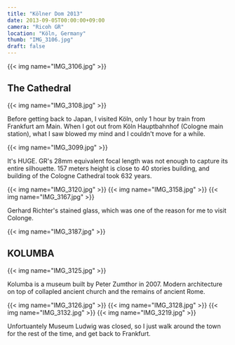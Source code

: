 ```yaml
---
title: "Kölner Dom 2013"
date: 2013-09-05T00:00:00+09:00
camera: "Ricoh GR"
location: "Köln, Germany"
thumb: "IMG_3106.jpg"
draft: false
---
```


{{< img name="IMG_3106.jpg" >}}

## The Cathedral

{{< img name="IMG_3108.jpg" >}}

Before getting back to Japan, I visited Köln, only 1 hour by train from Frankfurt am Main. When I got out from Köln Hauptbahnhof (Cologne main station), what I saw blowed my mind and I couldn't move for a while.

{{< img name="IMG_3099.jpg" >}}

It's HUGE. GR's 28mm equivalent focal length was not enough to capture its entire silhouette. 157 meters height is close to 40 stories building, and building of the Cologne Cathedral took 632 years.

{{< img name="IMG_3120.jpg" >}}
{{< img name="IMG_3158.jpg" >}}
{{< img name="IMG_3167.jpg" >}}

Gerhard Richter's stained glass, which was one of the reason for me to visit Colonge.

{{< img name="IMG_3187.jpg" >}}

## KOLUMBA

{{< img name="IMG_3125.jpg" >}}

Kolumba is a museum built by Peter Zumthor in 2007. Modern architecture on top of collapled ancient church and the remains of ancient Rome.

{{< img name="IMG_3126.jpg" >}}
{{< img name="IMG_3128.jpg" >}}
{{< img name="IMG_3132.jpg" >}}
{{< img name="IMG_3219.jpg" >}}

Unfortuantely Museum Ludwig was closed, so I just walk around the town for the rest of the time, and get back to Frankfurt.
